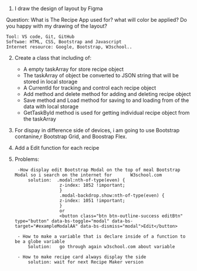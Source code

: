 
1. I draw the design of layout by Figma

Question: 
    What is The Recipe App used for?
    what will color be applied?
    Do you happy with my drawing of the layout?

    Tool: VS code, Git, GitHub
    Softwae: HTML, CSS, Bootstrap and Javascript
    Internet resource: Google, Bootstrap, W3school..

2. Create a class that including of:
    - A empty taskArray for store recipe object 
    - The taskArray of object be converted to JSON string that will be stored in local storage
    - A CurrentId for tracking and control each recipe object
    - Add method and delete method for adding and deleting recipe object 
    - Save method and Load method for saving to and loading from of the data with local storage
    - GetTaskById method is used for getting individual recipe object from the taskArray

3. For dispay in difference side of devices, i am going to use Bootstrap contanine,r Bootstrap Grid,
    and Boostrap Flex.

4. Add a Edit function for each recipe

5. Problems:

        -How display edit Bootstrap Modal on the top of meal Bootstrap Modal so i search on the internet for       W3school.com
            solution:  .modal:nth-of-type(even) {
                        z-index: 1052 !important;
                        }
                        .modal-backdrop.show:nth-of-type(even) {
                        z-index: 1051 !important;
                        }
                        or
                        <button class="btn btn-outline-success editBtn" type="button" data-bs-toggle="modal" data-bs-target="#exampleModalAA" data-bs-dismiss="modal">Edit</button>

        - How to make a variable that is declare inside of a function to be a globe variable
            Solution:   go through again w3school.com about variable

        - How to make recipe card always display the side 
            solution: wait for next Recipe Maker version